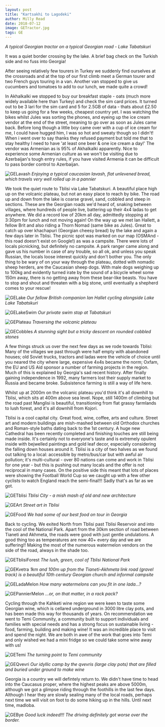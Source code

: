 ```yaml
---
layout: post
title: "Kartsakhi to Lagodeki"
author: Milly Read
date: 2018-07-12
image: GETractor.jpg
tags: GE
--- 
```


*A typical Georgian tractor on a typical Georgian road - Lake Tabatskuri* 

It was a quiet border crossing by the lake. A brief bag check on the Turkish side and no fuss into Georgia!  

After seeing relatively few tourers in Turkey we suddenly find ourselves at the crossroads and at the top of our first climb meet a German tourer and two French guys touring in a van. Another van stopped to give us cucumbers and tomatoes to add to our lunch, we made quite a crowd! 

In Akhalkalki we stopped to buy our breakfast staple - oats (much more widely available here than Turkey) and check the sim card prices. It turned out to be 3 lari for the sim card and 5 for 2.5GB of data - thats about £2.50 to keep us going for a few weeks, cheapest country yet. I was watching the bikes whilst Jules was sorting the phones, and eyeing up the ice cream vendor at the end of the street, meaning to go over as soon as Jules came back. Before long though a little boy came over with a cup of ice cream for me, I could have hugged him, I was so hot and sweaty though so I didn't! When i went over to say thanks they refused payment but told me that to stay healthy I need to have 'at least one beer & one ice cream a day!' The vendor was Armenian as is 95% of Akhalkalki apparently. Nice to experience some Armenian culture as we won't be visiting due to Azerbaijan's tough entry rules, if you have visited Armenia it can be difficult to pass border control to Azerbaijan.

![GELavash](assets/img/GELavash.jpg) *Enjoying a typical caucasian lavash, flat unlevened bread, which travels very well rolled up in a pannier*

We took the quiet route to Tblisi via Lake Tabatskuri. A beautiful place high up on the volcanic plateau, but not an easy place to reach by bike. The road up and down from the lake is coarse gravel, sand, cobbled and steep in sections.  These are the Georgian roads we'd heard of, snaking between villages, where hundreds of people live, battering up their 4x4 ladas to get anywhere. We did a record low of 20km all day, admittedly stopping at 3:30pm for lunch and not moving again! On the way up we met Ian Hallett, a fellow Brit and also riding a Thorn Nomad (same bike as Jules). Great to catch up over khachapuri (Georgian cheesy bread) by the lake and again a few days later in Tblisi. The picnic spot was marked on our map (OSMAnd - this road doesn't exist on Google!) as was a campsite. There were lots of locals picnicking, but definitely no campsite. A park ranger came along and gave us his number in case of any trouble, so all ok, and unless you speak Russian, the locals loose interest quickly and don't bother you. The only thing to be wary of on your way through the plateau, dotted with nomadic sheep herders, are the Caucasian sheep dogs. With male dogs weighing up to 100kg and evidently turned irate by the sound of a bicycle wheel some 150m away, there is no getting away from these bear-like beasts. You have to stop and shout and threaten with a big stone, until eventually a shepherd comes to your rescue!  

![GELake](assets/img/GELake.jpg) *Our fellow British companion Ian Hallet cycling alongside Lake Lake Tabatskuri*

![GELakeSwim](assets/img/GESwim.jpg) *Our private swim stop at Tabatskuri*

![GEPlateau](assets/img/GEPlateau.jpg) *Traversing the volcanic plateau*

![GECobbles](assets/img/GECobbles.jpg) *A stunning sight but a tricky descent on rounded cobbled stones*

A few things struck us over the next few days as we rode towards Tblisi: Many of the villages we past through were half empty with abandoned houses; old Soviet trucks, tractors and ladas were the vehicle of choice until you neared the city where large, expensive 4x4s became the norm; Oxfam, the EU and US Aid sponsor a number of farming projects in the region. Much of this is explained by Georgia's sad recent history. After finally gaining independence in 1992, many farmers lost their supply market to Russia and became broke. Subsistence farming is still a way of life here. 

Whilst up at 2000m on the volcanic plateau you'd think it's all downhill to Tblisi, which sits at 400m above sea level. Nope, still 1400m of climbing but the road past Manglisi is beautiful, transitioning from flat grassy farmlands to lush forest, and it's all downhill from Kojori.  

Tblisi is a cool capital city. Great food, wine, coffee, arts and culture. Street art and modern buildings are mish-mashed between old Orthodox churches and Roman-style baths dating back to the 1st century. A huge new Cathedral has been recently completed and finishing touches are still being made inside. It's certainly not to everyone's taste and is extremely opulent inside with bejwelled paintings and gold leaf decor, especially considering the falling down houses around it. Tblisi is a city of two halves as we found out talking to a local: accessible by metro/bus/car but with awful air pollution; it's multi-cultural - over 80 nations can come and work in Tblisi for one year - but this is pushing out many locals and the offer is not reciprocal in many cases. On the positive side this meant that lots of places were showing the Football World Cup so we caught up with a few other cyclists to watch England reach the semi-final!!! Sadly that's as far as we got.  

![GETblisi](assets/img/GE.jpg) *Tblisi City - a mish mash of old and new architecture*

![GEArt](assets/img/GEArt.jpg) *Street art in Tblisi*

![GEFood](assets/img/GEFood.jpg) *We had some of our best food on tour in Georgia*

Back to cycling. We exited North from Tblisi past Tblisi Reservoir and into the cool of the National Park. Apart from the 30km section of road between Tianeti and Akhmeta, the roads were good with just gentle undulations. A good thing too as temperatures are now 40+ every day and we are suffering!! Making the most of the numerous watermelon vendors on the side of the road, always in the shade too. 

![GETblisiForest](assets/img/GETblisiForest.jpg) *The lush, green, cool of Tblisi National Park*

![GEKvetra](assets/img/GEKvetra.jpg) *1km and 100m up from the Tianeti-Akhmeta link road (gravel track) is a beautiful 10th century Georgian church and informal campsite*

![GELadaMelon](assets/img/GELadaMelon.jpg) *How many watermelons can you fit in one lada...?*

![GEPannierMelon](assets/img/GEPanierMelon.jpg) *...or, on that matter, in a rack pack?*

Cycling through the Kahketi wine region we were keen to taste some Georgian wine, which is cellared underground in 3000 litre clay pots, and has been made this way for thousands of years. On recommendation we went to Temi Community, a community built to support individuals and families with special needs and has a strong focus on sustainable living - food, farming, building and making wine! It was an incredible place to visit and spend the night. We are both in awe of the work that goes into Temi and only wished we had a mini fridge so we could take some wine away with us!

![GETemi](assets/img/GETemi.jpg) *The turning point to Temi community*

![GEQvevri](assets/img/GEQveri.jpg) *Our idyllic camp by the qvevris (large clay pots) that are filled and buried under ground to make wine*

Georgia is a country we will defintely return to. We didn't have time to head into the Caucasus proper, where the highest peaks are above 5000m, although we got a glimpse riding through the foothills in the last few days. Although I hear they are slowly sealing many of the local roads, perhaps next time we will visit on foot to do some hiking up in the hills. Until next time, madloba. 

![GEBye](assets/img/GEBye.jpg) *Good luck indeed!!! The driving definitely got worse over the border.*
